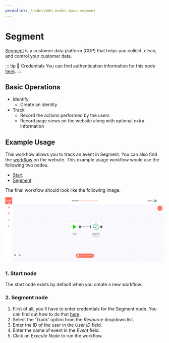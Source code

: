 ```yaml
---
permalink: /nodes/n8n-nodes-base.segment
---
```


# Segment

[Segment](https://segment.com/) is a customer data platform (CDP) that helps you collect, clean, and control your customer data.

::: tip 🔑 Credentials
You can find authentication information for this node [here](../../../credentials/Segment/README.md).
:::

## Basic Operations

- Identify
    - Create an identity
- Track
    - Record the actions performed by the users
    - Record page views on the website along with optional extra information


## Example Usage

This workflow allows you to track an event in Segment. You can also find the [workflow](https://n8n.io/workflows/495) on the website. This example usage workflow would use the following two nodes.
- [Start](../../core-nodes/Start/README.md)
- [Segment]()

The final workflow should look like the following image.

![A workflow with the Segment node](./workflow.png)

### 1. Start node

The start node exists by default when you create a new workflow.

### 2. Segment node

1. First of all, you'll have to enter credentials for the Segment node. You can find out how to do that [here](../../../credentials/Segment/README.md).
2. Select the 'Track' option from the *Resource* dropdown list.
3. Enter the ID of the user in the *User ID* field.
4. Enter the name of event in the *Event* field.
5. Click on *Execute Node* to run the workflow.
